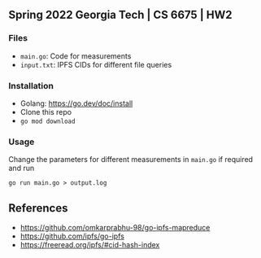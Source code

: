 ## Spring 2022 Georgia Tech | CS 6675 | HW2

### Files
- `main.go`: Code for measurements
-  `input.txt`: IPFS CIDs for different file queries

### Installation
- Golang: https://go.dev/doc/install 
- Clone this repo
- `go mod download`

### Usage
Change the parameters for different measurements in `main.go` if required and run
```
go run main.go > output.log
```

## References
- https://github.com/omkarprabhu-98/go-ipfs-mapreduce
- https://github.com/ipfs/go-ipfs
- https://freeread.org/ipfs/#cid-hash-index